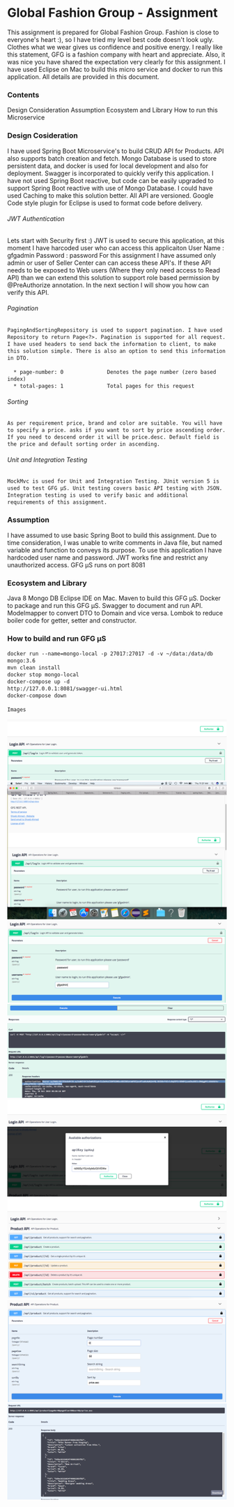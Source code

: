 # Global Fashion Group - Assignment

This assignment is prepared for Global Fashion Group. Fashion is close to everyone's heart :), so I have tried my level best code doesn't look ugly. Clothes what we wear gives us confidence and positive energy. I really like this statement, GFG is a fashion company with heart and appreciate. Also, it was nice you have shared the expectation very clearly for this assignment. I have used Eclipse on Mac to build this micro service and docker to run this application. All details are provided in this document.

### Contents
  Design Consideration
  Assumption
  Ecosystem and Library
  How to run this Microservice
 

### Design Cosideration
  I have used Spring Boot Microservice's to build CRUD API for Products. API also supports batch creation and fetch. Mongo Database is used to store persistent data, and docker is used for local development and also for deployment. Swagger is incorporated to quickly verify this application. I have not used Spring Boot reactive, but code can be easily upgraded to support Spring Boot reactive with use of Mongo Database. I could have used Caching to make this solution better. All API are versioned. Google Code style plugin for Eclipse is used to format code before delivery.

  ###### JWT Authentication
  Lets start with Security first :) JWT is used to secure this application, at this moment I have harcoded user who can access this applicaiton
  	   User Name : gfgadmin
  	   Password  : password
  For this assignment I have assumed only admin or user of Seller Center can can access these API's. If these API needs to be exposed to Web users (Where they only need access to Read API) than we can extend this solution to support role based permission by @PreAuthorize annotation. In the next section I will show you how can verify this API.
  
  ###### Pagination
    PagingAndSortingRepository is used to support pagination. I have used Repository to return Page<?>. Pagination is supported for all request. I have used headers to send back the information to client, to make this solution simple. There is also an option to send this information in DTO. 
    
      * page-number: 0 				Denotes the page number (zero based index)
      * total-pages: 1 				Total pages for this request

  ###### Sorting
  	As per requirement price, brand and color are suitable. You will have to specify a price. asks if you want to sort by price ascending order. If you need to descend order it will be price.desc. Default field is the price and default sorting order in ascending.

  ###### Unit and Integration Testing
    MockMvc is used for Unit and Integration Testing. JUnit version 5 is used to test GFG μS. Unit testing covers basic API testing with JSON. Integration testing is used to verify basic and additional requirements of this assignment.

### Assumption
  I have assumed to use basic Spring Boot to build this assignment. Due to time consideration, I was unable to write comments in Java file, but named variable and function to conveys its purpose. To use this application I have hardcoded user name and password. JWT works fine and restrict any unauthorized access. GFG μS runs on port 8081

### Ecosystem and Library
  Java 8
  Mongo DB
  Eclipse IDE on Mac.
  Maven to build this GFG μS.
  Docker to package and run this GFG μS.
  Swagger to document and run API.
  Modelmapper to convert DTO to Domain and vice versa.
  Lombok to reduce boiler code for getter, setter and constructor.

### How to build and run GFG μS 

	docker run --name=mongo-local -p 27017:27017 -d -v ~/data:/data/db mongo:3.6
	mvn clean install
	docker stop mongo-local
	docker-compose up -d
	http://127.0.0.1:8081/swagger-ui.html
	docker-compose down

	Images

![](img/step-1.png)
![](img/step-2.png)
![](img/step-3.png)
![](img/step-4.png)
![](img/step-5.png)
![](img/step-6.png)
![](img/step-7.png)
![](img/step-8.png)
![](img/step-9.png)
